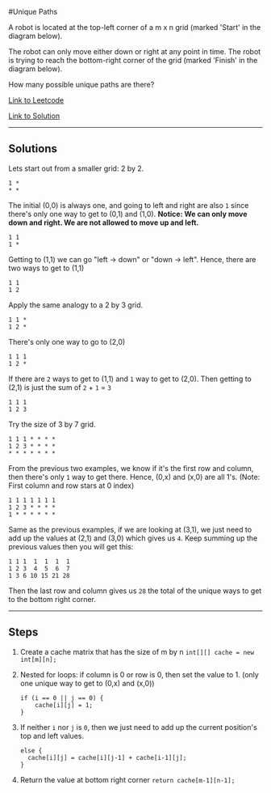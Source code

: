 #Unique Paths

A robot is located at the top-left corner of a m x n grid (marked 'Start' in the diagram below).

The robot can only move either down or right at any point in time. The robot is trying to reach the bottom-right corner of the grid (marked 'Finish' in the diagram below).

How many possible unique paths are there?

[Link to Leetcode](https://leetcode.com/problems/unique-paths/)

[Link to Solution](UniquePaths.java)

----------------------------------------------

## Solutions

Lets start out from a smaller grid: 2 by 2.
````
1 *
* *
````
The initial (0,0) is always one, and going to left and right are also `1` since there's only one way to get to (0,1) and (1,0).
**Notice: We can only move down and right. We are not allowed to move up and left.**
````
1 1
1 *
````
Getting to (1,1) we can go "left -> down" or "down -> left". Hence, there are two ways to get to (1,1)
````
1 1
1 2
````

Apply the same analogy to a 2 by 3 grid.

````
1 1 *
1 2 *
````
There's only one way to go to (2,0)
````
1 1 1
1 2 *
````
If there are `2` ways to get to (1,1) and `1` way to get to (2,0).
Then getting to (2,1) is just the sum of `2` + `1` = `3`
````
1 1 1
1 2 3
````

Try the size of 3 by 7 grid.
````
1 1 1 * * * *
1 2 3 * * * *
* * * * * * *
````

From the previous two examples, we know if it's the first row and column, then there's only `1` way to get there.
Hence, (0,x) and (x,0) are all 1's. (Note: First column and row stars at 0 index)
````
1 1 1 1 1 1 1 
1 2 3 * * * *
1 * * * * * *
````

Same as the previous examples,
if we are looking at (3,1), we just need to add up the values at (2,1) and (3,0) which gives us `4`.
Keep summing up the previous values then you will get this:
````
1 1 1  1  1  1  1
1 2 3  4  5  6  7
1 3 6 10 15 21 28
````

Then the last row and column gives us `28` the total of the unique ways to get to the bottom right corner.

------------------------------------------

## Steps

1. Create a cache matrix that has the size of m by n
      `int[][] cache = new int[m][n];`
2. Nested for loops: if column is 0 or row is 0, then set the value to 1. 
(only one unique way to get to (0,x) and (x,0))

      ````
      if (i == 0 || j == 0) {
          cache[i][j] = 1; 
      }
      ````
3. If neither `i` nor `j` is `0`, then we just need to add up the current position's top and left values.

      ````
      else {
        cache[i][j] = cache[i][j-1] + cache[i-1][j];
      }
      ````
4. Return the value at bottom right corner
    `return cache[m-1][n-1];`

